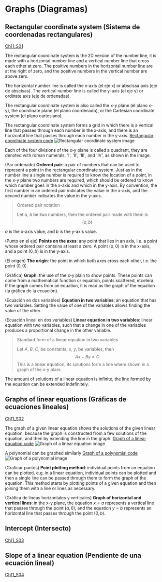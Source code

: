 
#   Graphs (Diagramas)

## Rectangular coordinate system (Sistema de coordenadas rectangulares)
[Ch11_S01](../../../Libros/Mathematics/Algebra_basics__Prealgebra__OpenStax.pdf#page=961)

The rectangular coordinate system is the 2D version of the number line, it is made with a horizontal number line and a vertical number line that cross each other at zero. The positive numbers in the horizontal number line are at the right of zero, and the positive numbers in the vertical number are above zero.

The horizontal number line is called the x-axis (el eje x) or abscissa axis (eje de abscisas). The vertical number line is called the y-axis (el eje y) or ordinate axis (eje de ordenadas).

The rectangular coordinate system is also called the x-y plane (el plano x-y), the coordinate plane (el plano coordenado), or the Cartesian coordinate system (el plano cartesiano)

The rectangular coordinate system forms a grid in which there is a vertical line that passes through each number in the x-axis, and there is an horizontal line that passes through each number in the y-axis.
[Rectangular coordinate system code](Programs/Ch11/S01_01_Rectangular_coordinate_system.py)
![Rectangular coordinate system image](Images/Ch11/S01_01_Rectangular_coordinate_system.png)

Each of the four divisions of the x-y plane is called a quadrant, they are denoted with roman numerals, 'I', 'II', 'III', and 'IV', as shown in the image.

(Par ordenado)
**Ordered pair**: a pair of numbers that can be used to represent a point in the rectangular coordinate system. Just as in the number line a single number is required to know the location of a point, in the x-y plane two numbers are required, which should be ordered to know which number goes in the x-axis and which in the y-axis. By convention, the first number in an ordered pair indicates the value in the x-axis, and the second number indicates the value in the y-axis.

> Ordered pair notation
>
> Let $a$, $b$ be two numbers, then the ordered pair made with them is
> $$(a, b)$$

$a$ is the x-axis value, and $b$ is the y-axis value.

(Punto en el eje)
**Points on the axes**: any point that lies in an axis, i.e. a point whose ordered pair contains at least a zero. A point $(a, 0)$ is in the x-axis, and a point $(0, b)$ is in the y-axis.

(El origen)
**The origin**: the point in which both axes cross each other, i.e. the point $(0, 0)$.

(Gráfica)
**Graph**: the use of the x-y plain to show points. These points can come from a mathematical function or equation, points scattered, etcetera. If the graph comes from an equation, it is read as the graph of the equation (la gráfica de la ecuación).

(Ecuación en dos variables)
**Equation in two variables**: an equation that has two variables. Setting the value of one of the variables allows finding the value of the other.

(Ecuación lineal en dos variables)
**Linear equation in two variables**: linear equation with two variables, such that a change in one of the variables produces a proportional change in the other variable.

> Standard form of a linear equation in two variables
>
> Let $A$, $B$, $C$, be constants, $x$, $y$, be variables, then
> $$Ax + By = C$$
> This is a linear equation, its solutions form a line whem shown in a graph of the x-y plain.

The amount of solutions of a linear equation is infinite, the line formed by the equation can be extended indefinitely.

## Graphs of linear equations (Gráficas de ecuaciones lineales)
[Ch11_S02](../../../Libros/Mathematics/Algebra_basics__Prealgebra__OpenStax.pdf#page=984)

The graph of a given linear equation shows the solutions of the given linear equation, because the graph is constructed from a few solutions of the equation, and then by extending the line in the graph.
[Graph of a linear equation code](Programs/Ch11/S02_01_Graph_of_a_linear_equation.py)
![Graph of a linear equation image](Images/Ch11/S02_01_Graph_of_a_linear_equation.png)

A polynomial can be graphed similarly
[Graph of a polynomial code](Programs/Ch11/S02_02_Graph_of_a_polynomial.py)
![Graph of a polynomial image](Images/Ch11/S02_02_Graph_of_a_polynomial.png)

(Graficar puntos)
**Point plotting method**: individual points from an equation can be plotted, e.g. in a linear equation, individual points can be plotted and then a single line can be passed through them to form the graph of the equation. This method starts by plotting points of a given equation and then joining them with a line or lines as necessary.

(Gráfica de líneas horizontales y verticales)
**Graph of horizontal and vertical lines**: in the x-y plane, the equation $x = a$ represents a vertical line that passes through the point $(a, 0)$, and the equation $y = b$ represents an horizontal line that passes through the point $(0, b)$.

## Intercept (Intersecto)
[Ch11_S03](../../../Libros/Mathematics/Algebra_basics__Prealgebra__OpenStax.pdf#page=1002)

## Slope of a linear equation (Pendiente de una ecuación lineal)
[Ch11_S04](../../../Libros/Mathematics/Algebra_basics__Prealgebra__OpenStax.pdf#page=1019)
